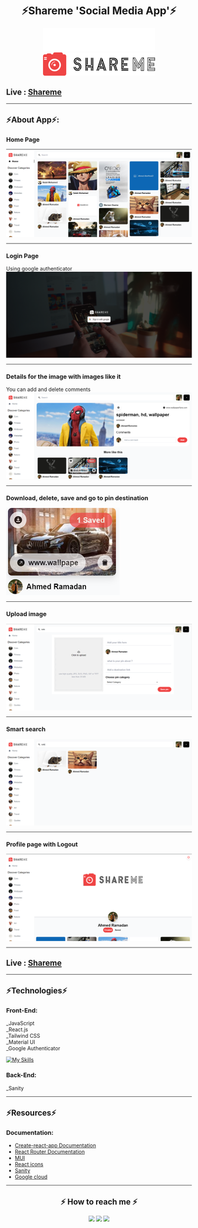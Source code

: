 <h1 align="center"> ⚡Shareme 'Social Media App'⚡</h1>

<div align="center">
<img src="./shareme_frontend/src/assets/logowhite.png" alt="logo" />
<br>
<img src="./shareme_frontend/src/assets/logo.png" alt="logo" />
</div>

## Live : [Shareme](https://shareme-abohmaid.netlify.app)

---

## ⚡About App⚡:

### Home Page
![alt text](./shareme_frontend/src/assets/Home_01.png)

---

### Login Page
Using google authenticator
![alt text](./shareme_frontend/src/assets/Sign_in.png)

---

### Details for the image with images like it
You can add and delete comments
![alt text](./shareme_frontend/src/assets/Deatail.png)

---

### Download, delete, save and go to pin destination
![alt text](./shareme_frontend/src/assets/Info.png)

---

### Upload image
![alt text](./shareme_frontend/src/assets/Upload.png)

---

### Smart search
![alt text](./shareme_frontend/src/assets/Search.png)

---

### Profile page with Logout
![alt text](./shareme_frontend/src/assets/Profile.png)

---

## Live : [Shareme](https://shareme-abohmaid.netlify.app)

---

## ⚡Technologies⚡

### Front-End:
_JavaScript
<br>
_React.js
<br>
_Tailwind CSS
<br>
_Material UI
<br>
_Google Authenticator

[![My Skills](https://skillicons.dev/icons?i=js,react,tailwind,materialui,&perline=10)](https://skillicons.dev)

### Back-End:
_Sanity

---
## ⚡Resources⚡

### Documentation:

- [Create-react-app Documentation](https://reactjs.org/docs/create-a-new-react-app.html)
- [React Router Documentation](https://reactrouter.com/en/main)
- [MUI](https://mui.com/)
- [React icons](https://react-icons.github.io/react-icons)
- [Sanity](https://www.sanity.io/)
- [Google cloud](https://console.cloud.google.com)

---
<h2 align="center" id="contact">⚡️ How to reach me ⚡️</h2>
  
<p align="center">
    <a href="mailto:ahmedmedo.am121212@gmail.com"><img src="https://img.shields.io/badge/-Gmail-D14836?style=for-the-badge&logo=Gmail&logoColor=white"></img></a>
    <a href="https://linkedin.com/in/ahmed-abohmaid"alt="Linkedin"><img src="https://img.shields.io/badge/LinkedIn-0077B5?style=for-the-badge&logo=linkedin&logoColor=white"></a>
    <a href="https://www.facebook.com/abohmaid13" alt="Facebook"><img src="https://img.shields.io/badge/Facebook-1877F2?style=for-the-badge&logo=facebook&logoColor=white"></a>
    <a h
